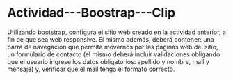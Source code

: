 # Actividad---Boostrap---Clip
Utilizando bootstrap, configura el sitio web creado en la actividad anterior, a fin de que sea web responsive. 
El mismo además, deberá contener:
una barra de navegación que permita movernos por las páginas web del sitio,
un formulario de contacto (el mismo deberá incluir validaciones obligando que el usuario ingrese los datos obligatorios: 
apellido y nombre, mail y mensaje) y, verificar que el mail tenga el formato correcto.
